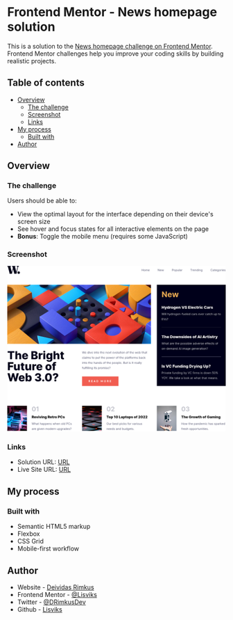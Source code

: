 # Frontend Mentor - News homepage solution

This is a solution to the [News homepage challenge on Frontend Mentor](https://www.frontendmentor.io/challenges/news-homepage-H6SWTa1MFl). Frontend Mentor challenges help you improve your coding skills by building realistic projects. 

## Table of contents

- [Overview](#overview)
  - [The challenge](#the-challenge)
  - [Screenshot](#screenshot)
  - [Links](#links)
- [My process](#my-process)
  - [Built with](#built-with)
- [Author](#author)

## Overview

### The challenge

Users should be able to:

- View the optimal layout for the interface depending on their device's screen size
- See hover and focus states for all interactive elements on the page
- **Bonus**: Toggle the mobile menu (requires some JavaScript)

### Screenshot

![](./screenshots/screenshot.png)

### Links

- Solution URL: [URL](https://www.frontendmentor.io/solutions/news-homepage-X0tyKxJgyu)
- Live Site URL: [URL](https://lisviks.github.io/news-homepage-frontendmentor/)

## My process

### Built with

- Semantic HTML5 markup
- Flexbox
- CSS Grid
- Mobile-first workflow

## Author

- Website - [Deividas Rimkus](https://deividas.blog)
- Frontend Mentor - [@Lisviks](https://www.frontendmentor.io/profile/Lisviks)
- Twitter - [@DRimkusDev](https://www.twitter.com/DRimkusDev)
- Github - [Lisviks](https://github.com/Lisviks)

